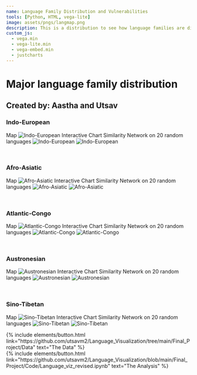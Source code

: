 ```yaml
---
name: Language Family Distribution and Vulnerabilities
tools: [Python, HTML, vega-lite]
image: assets/pngs/langmap.png
description: This is a distribution to see how language families are distributed and their vulnerabilities to extinction.
custom_js:
  - vega.min
  - vega-lite.min
  - vega-embed.min
  - justcharts
---
```



# Major language family distribution
## Created by: Aastha and Utsav

### Indo-European

Map
![Indo-European](/assets/pngs/Finals/Indo-European.png)
Interactive Chart
<vegachart schema-url="{{ site.baseurl }}/assets/json/Finals/Indo-European.json" style="width: 100%"></vegachart>
Similarity Network on 20 random languages
![Indo-European](/assets/pngs/Finals/Networks/Indo-European_main_network.png)
![Indo-European](/assets/pngs/Finals/Networks/Indo-European_community_detection.png)

<br>

### Afro-Asiatic

Map
![Afro-Asiatic](/assets/pngs/Finals/Afro-Asiatic.png)
Interactive Chart
<vegachart schema-url="{{ site.baseurl }}/assets/json/Finals/Afro-Asiatic.json" style="width: 100%"></vegachart>
Similarity Network on 20 random languages
![Afro-Asiatic](/assets/pngs/Finals/Networks/Afro-Asiatic_main_network.png)
![Afro-Asiatic](/assets/pngs/Finals/Networks/Afro-Asiatic_community_detection.png)

<br>

### Atlantic-Congo

Map
![Atlantic-Congo](/assets/pngs/Finals/Atlantic-Congo.png)
Interactive Chart
<vegachart schema-url="{{ site.baseurl }}/assets/json/Finals/Atlantic-Congo.json" style="width: 100%"></vegachart>
Similarity Network on 20 random languages
![Atlantic-Congo](/assets/pngs/Finals/Networks/Atlantic-Congo_main_network.png)
![Atlantic-Congo](/assets/pngs/Finals/Networks/Atlantic-Congo_community_detection.png)

<br>

### Austronesian

Map
![Austronesian](/assets/pngs/Finals/Austronesian.png)
Interactive Chart
<vegachart schema-url="{{ site.baseurl }}/assets/json/Finals/Austronesian.json" style="width: 100%"></vegachart>
Similarity Network on 20 random languages
![Austronesian](/assets/pngs/Finals/Networks/Austronesian_main_network.png)
![Austronesian](/assets/pngs/Finals/Networks/Austronesian_community_detection.png)

<br>

### Sino-Tibetan

Map
![Sino-Tibetan](/assets/pngs/Finals/Sino-Tibetan.png)
Interactive Chart
<vegachart schema-url="{{ site.baseurl }}/assets/json/Finals/Sino-Tibetan.json" style="width: 100%"></vegachart>
Similarity Network on 20 random languages
![Sino-Tibetan](/assets/pngs/Finals/Networks/Sino-Tibetan_main_network.png)
![Sino-Tibetan](/assets/pngs/Finals/Networks/Sino-Tibetan_community_detection.png)

<!-- these are written in a combo of html and liquid --> 

<div class="left">
{% include elements/button.html link="https://github.com/utsavm2/Language_Visualization/tree/main/Final_Project/Data" text="The Data" %}
</div>

<div class="right">
{% include elements/button.html link="https://github.com/utsavm2/Language_Visualization/blob/main/Final_Project/Code/Language_viz_revised.ipynb" text="The Analysis" %}
</div>

